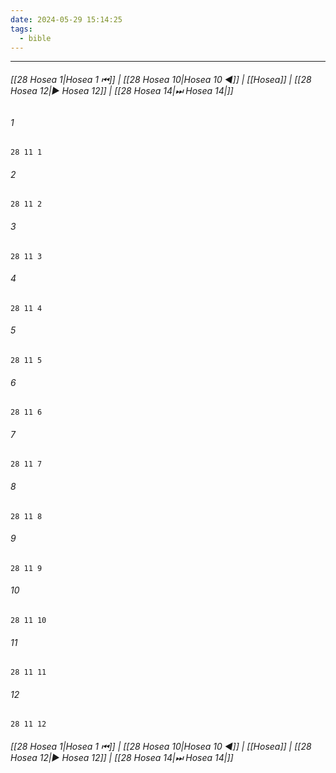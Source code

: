 ```yaml
---
date: 2024-05-29 15:14:25
tags:
  - bible
---
```

___

###### [[28 Hosea 1|Hosea 1 ⏮]] | [[28 Hosea 10|Hosea 10 ◀]] | [[Hosea]] | [[28 Hosea 12|▶ Hosea 12]] | [[28 Hosea 14|⏭ Hosea 14|]]

###### 1
``` verse
28 11 1 
```
###### 2
``` verse
28 11 2 
```
###### 3
``` verse
28 11 3 
```
###### 4
``` verse
28 11 4 
```
###### 5
``` verse
28 11 5 
```
###### 6
``` verse
28 11 6 
```
###### 7
``` verse
28 11 7 
```
###### 8
``` verse
28 11 8 
```
###### 9
``` verse
28 11 9 
```
###### 10
``` verse
28 11 10 
```
###### 11
``` verse
28 11 11 
```
###### 12
``` verse
28 11 12 
```

###### [[28 Hosea 1|Hosea 1 ⏮]] | [[28 Hosea 10|Hosea 10 ◀]] | [[Hosea]] | [[28 Hosea 12|▶ Hosea 12]] | [[28 Hosea 14|⏭ Hosea 14|]]

